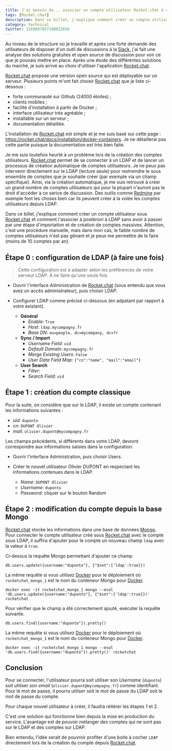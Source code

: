 ```yaml
---
title: J'ai besoin de... associer un compte utilisateur Rocket.chat à un LDAP
tags: [Rocket.chat]
description: Dans ce billet, j'explique comment créer un compte utilisateur sous Rocket.chat et comment l'associer à postériori à LDAP.
category: technical
twitter: 1169887857198022656
---
```


Au niveau de la structure où je travaille et après une forte demande des utilisateurs de disposer d'un outil de discussions à la [Slack](https://slack.com), j'ai fait une analyse des solutions gratuites et open source de discussion pour voir ce que je pouvais mettre en place. Après une étude des différentes solutions du marché, je suis arrivé au choix d'utiliser l'application [Rocket.chat](https://rocket.chat/).

[Rocket.chat](https://rocket.chat/) propose une version open source qui est déployable sur un serveur. Plusieurs points m'ont fait choisir [Rocket.chat](https://rocket.chat/) que je liste ci-dessous :

* forte communauté sur Github (24000 étoiles) ;
* clients mobiles ;
* facilité d'installation à partir de Docker ;
* interface utilisateur très agréable ;
* installable sur un serveur ;
* documentation détaillée.

L'installation de [Rocket.chat](https://rocket.chat/) est simple et je me suis basé sur cette page : <https://rocket.chat/docs/installation/docker-containers>. Je ne détaillerai pas cette partie puisque la documentation est très bien faite.

Je me suis toutefois heurté à un problème lors de la création des comptes utilisateurs. [Rocket.chat](https://rocket.chat/) permet de se connecter à un LDAP et de lancer un processus de création automatique de comptes utilisateurs. Je ne peux pas intervenir directement sur le LDAP (lecture seule) pour restreindre le sous ensemble de comptes que je souhaite créer (par exemple via un champ spécifique). Ainsi, via la création automatique, je me suis retrouvé à créer un grand nombre de comptes utilisateurs qui pour la plupart n'auront pas le droit d'accéder à ce serice de discussion. Des outils comme [Redmine](https://www.redmine.org/) par exemple font les choses bien car ils peuvent créer à la volée les comptes utilisateurs depuis LDAP.

Dans ce billet, j'explique comment créer un compte utilisateur sous [Rocket.chat](https://rocket.chat/) et comment l'associer à postériori à LDAP sans avoir à passer par une étape d'importation et de création de comptes massives. Attention, c'est une procédure manuelle, mais dans mon cas, le faible nombre de comptes utilisateurs n'est pas gênant et je peux me permettre de le faire (moins de 10 comptes par an).

## Étape 0 : configuration de LDAP (à faire une fois)

> Cette configuration est à adapter selon les préférences de votre serveur LDAP. À ne faire qu'une seule fois.

* Ouvrir l'interface Administration de [Rocket.chat](https://rocket.chat/) (sous entendu que vous avez un accès administrateur), puis choisir LDAP.

* Configurer LDAP comme précisé ci-dessous (en adpatant par rapport à votre existant).
  * **Général**
    * _Enable_: `True`
    * _Host_: `ldap.mycompagny.fr`
    * _Base DN_: `ou=people, dc=mycompany, dc=fr`
  * **Sync / Import**
    * _Username Field_: `uid`
    * _Default Domain_: `mycompagny.fr`
    * _Merge Existing Users_: `False`
    * _User Data Field Map_: `{"cn":"name", "mail":"email"}`
  * **User Search**
    * _Filter_:
    * _Search Field_: `uid`

## Étape 1 : création du compte classique

Pour la suite, on considère que sur le LDAP, il existe un compte contenant les informations suivantes :

* _uid_: `duponto`
* _cn_: `DUPONT Olivier`
* _mail_: `olivier.dupont@mycompagny.fr`

Les champs précédents, si différents dans votre LDAP, devront correspondre aux informations saisies dans la configuration.

* Ouvrir l'interface Administration, puis choisir Users.

* Créer le nouvel utilisateur Olivier DUPONT en respectant les informations contenues dans le LDAP.
  * _Name_: `DUPONT Olivier`
  * _Username_: `duponto`
  * _Password_: cliquer sur le bouton Random

## Étape 2 : modification du compte depuis la base Mongo

[Rocket.chat](https://rocket.chat/) stocke les informations dans une base de données [Mongo](https://www.mongodb.com). Pour connecter le compte utilisateur créé sous [Rocket.chat](https://rocket.chat/) avec le compte sous LDAP, il suffira d'ajouter pour le compte un nouveau champ `ldap` avec la valeur à `true`.

Ci-desous la requête Mongo permettant d'ajouter ce champ.

```console
db.users.update({username:"duponto"}, {"$set":{'ldap':true}})
```

La même requête si vous utilisez [Docker](https://www.docker.com/) pour le déploiement où `rocketchat_mongo_1` est le nom du conteneur Mongo pour [Docker](https://www.docker.com/).

```console
docker exec -it rocketchat_mongo_1 mongo --eval 'db.users.update({username:"duponto"}, {"$set":{'ldap':true}})' rocketchat
```

Pour vérifier que le champ a été correctement ajouté, exécuter la requête suivante.

```console
db.users.find({username:"duponto"}).pretty()
```

La même requête si vous utilisez [Docker](https://www.docker.com/) pour le déploiement où `rocketchat_mongo_1` est le nom du conteneur Mongo pour [Docker](https://www.docker.com/).

```console
docker exec -it rocketchat_mongo_1 mongo --eval 'db.users.find({username:"duponto"}).pretty()' rocketchat
```

## Conclusion

Pour se connecter, l'utilisateur pourra soit utiliser son _Username_ (`duponto`) soit utiliser son _email_ (`olivier.dupont@mycompagny.fr`) comme identifiant. Pour le mot de passe, il pourra utiliser soit le mot de passe du LDAP soit le mot de passe du compte.

Pour chaque nouvel utilisateur à créer, il faudra réitérer les étapes 1 et 2.

C'est une solution qui fonctionne bien depuis la mise en production du service. L'avantage est de pouvoir mélanger des comptes qui ne sont pas sur le LDAP et des comptes sur LDAP.

Bien entendu, l'idée serait de pouvroir profiter d'une boite à cocher `LDAP` directement lors de la création du compte depuis [Rocket.chat](https://rocket.chat/).